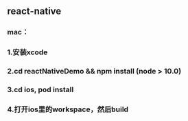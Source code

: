 ## react-native 

### mac： 

### 1.安装xcode
### 2.cd reactNativeDemo && npm install (node > 10.0)
### 3.cd ios, pod install
### 4.打开ios里的workspace，然后build